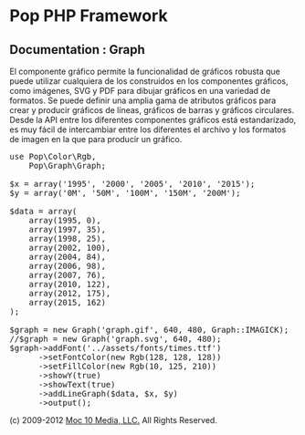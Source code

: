 Pop PHP Framework
=================

Documentation : Graph
---------------------

El componente gráfico permite la funcionalidad de gráficos robusta que puede utilizar cualquiera de los construidos en los componentes gráficos, como imágenes, SVG y PDF para dibujar gráficos en una variedad de formatos. Se puede definir una amplia gama de atributos gráficos para crear y producir gráficos de líneas, gráficos de barras y gráficos circulares. Desde la API entre los diferentes componentes gráficos está estandarizado, es muy fácil de intercambiar entre los diferentes el archivo y los formatos de imagen en la que para producir un gráfico.

<pre>
use Pop\Color\Rgb,
    Pop\Graph\Graph;

$x = array('1995', '2000', '2005', '2010', '2015');
$y = array('0M', '50M', '100M', '150M', '200M');

$data = array(
    array(1995, 0),
    array(1997, 35),
    array(1998, 25),
    array(2002, 100),
    array(2004, 84),
    array(2006, 98),
    array(2007, 76),
    array(2010, 122),
    array(2012, 175),
    array(2015, 162)
);

$graph = new Graph('graph.gif', 640, 480, Graph::IMAGICK);
//$graph = new Graph('graph.svg', 640, 480);
$graph->addFont('../assets/fonts/times.ttf')
      ->setFontColor(new Rgb(128, 128, 128))
      ->setFillColor(new Rgb(10, 125, 210))
      ->showY(true)
      ->showText(true)
      ->addLineGraph($data, $x, $y)
      ->output();
</pre>

(c) 2009-2012 [Moc 10 Media, LLC.](http://www.moc10media.com) All Rights Reserved.
